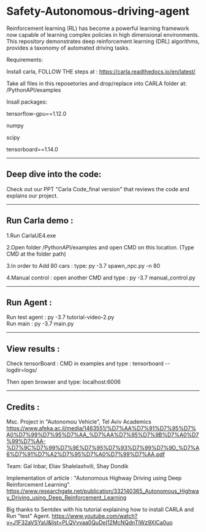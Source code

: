 # Safety-Autonomous-driving-agent
Reinforcement learning (RL) has become a powerful learning framework now capable of learning complex policies in high dimensional environments. This repository demonstrates deep reinforcement learning (DRL) algorithms, provides a taxonomy of automated driving tasks.


Requirements: 

Install carla, FOLLOW THE steps at : https://carla.readthedocs.io/en/latest/

Take all files in this reposetories and drop/replace into CARLA folder at:  /PythonAPI/examples

Insall packages:

tensorflow-gpu==1.12.0

numpy

scipy

tensorboard==1.14.0

------------------------
Deep dive into the code: 
------------------------
Check out our PPT "Carla Code_final version" that reviews the code and explains our project.

----------------
Run Carla demo : 
----------------
 1.Run CarlaUE4.exe
 
 2.Open folder /PythonAPI/examples and open CMD on this location. (Type CMD at the folder path)
 
 3.In order to Add 80 cars : type: py -3.7 spawn_npc.py -n 80 
 
 4.Manual control : open another CMD and type : py -3.7 manual_control.py

----------------
Run Agent : 
----------------
Run test agent : py -3.7 tutorial-video-2.py            
Run main : py -3.7 main.py

----------------
View results : 
----------------
Check tensorBoard : CMD in examples and type : tensorboard --logdir=logs/

Then open browser and type: localhost:6006 


----------------
Credits : 
----------------
Msc. Project in "Autonomou Vehicle", Tel Aviv Academics 
https://www.afeka.ac.il/media/1463551/%D7%AA%D7%91%D7%95%D7%A0%D7%99%D7%95%D7%AA_%D7%AA%D7%95%D7%9B%D7%A0%D7%99%D7%AA-%D7%9C%D7%99%D7%9E%D7%95%D7%93%D7%99%D7%9D_%D7%A6%D7%91%D7%A2%D7%95%D7%A0%D7%99%D7%AA.pdf

Team:  Gal Inbar, Eliav Shalelashvili, Shay Dondik 

Implementation of article : "Autonomous Highway Driving using Deep Reinforcement Learning".
https://www.researchgate.net/publication/332140365_Autonomous_Highway_Driving_using_Deep_Reinforcement_Learning

Big thanks to Sentdex with his tutorial explaining how to install CARLA and Run "test" Agent.
https://www.youtube.com/watch?v=J1F32aVSYaU&list=PLQVvvaa0QuDeI12McNQdnTlWz9XlCa0uo

